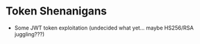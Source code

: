 # Token Shenanigans

* Some JWT token exploitation (undecided what yet... maybe HS256/RSA juggling???)
